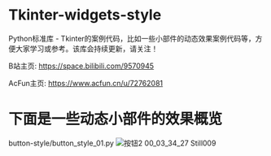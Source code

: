 # Tkinter-widgets-style
Python标准库 - Tkinter的案例代码，比如一些小部件的动态效果案例代码等，方便大家学习或参考。该库会持续更新，请关注！

B站主页: https://space.bilibili.com/9570945

AcFun主页: https://www.acfun.cn/u/72762081
#
# 下面是一些动态小部件的效果概览
button-style/button_style_01.py
![按钮2 00_03_34_27 Still009](https://user-images.githubusercontent.com/30211566/218294033-7e84596f-cfc2-4e4d-aa43-5002f339c899.jpg)
